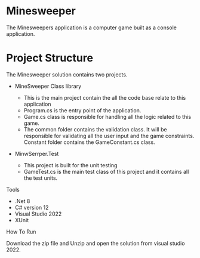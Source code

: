 # Minesweeper

The Minesweepers application is a computer game built as a console application.

# Project Structure

The Minesweeper solution contains two projects.

-	MineSweeper Class library
    - This is the main project contain the all the code base relate to this application
    - Program.cs is the entry point of the application.
    -	Game.cs class is responsible for handling all the logic related to this game.
    - The common folder contains the validation class. It will be responsible for validating all the user input and the game constraints.
       Constant folder contains the GameConstant.cs class.
      
- MinwSerrper.Test
  - This project is built for the unit testing 
  - GameTest.cs is the main test class of this project and it contains all the test units.

Tools
-	.Net 8
-	C# version 12
-	Visual Studio 2022
-	XUnit

How To Run

Download the zip file and Unzip and open the solution from visual studio 2022.

